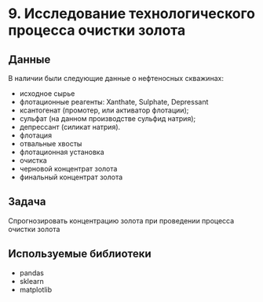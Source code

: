 # 9. Исследование технологического процесса очистки золота
## Данные
В наличии были следующие данные о нефтеносных скважинах:
- исходное сырье
- флотационные реагенты: Xanthate, Sulphate, Depressant
- ксантогенат (промотер, или активатор флотации);
- сульфат (на данном производстве сульфид натрия);
- депрессант (силикат натрия).
- флотация
- отвальные хвосты
- флотационная установка
- очистка
- черновой концентрат золота
- финальный концентрат золота
## Задача
Спрогнозировать концентрацию золота при проведении процесса очистки золота 

## Используемые библиотеки
- pandas
- sklearn
- matplotlib
